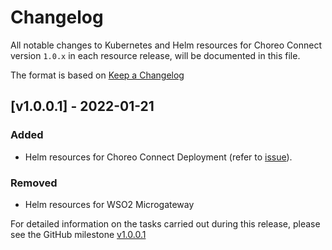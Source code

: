 # Changelog

All notable changes to Kubernetes and Helm resources for Choreo Connect version `1.0.x` in each resource release,
will be documented in this file.

The format is based on [Keep a Changelog](https://keepachangelog.com/en/1.0.0/)

## [v1.0.0.1] - 2022-01-21

### Added

- Helm resources for Choreo Connect Deployment (refer to [issue](https://github.com/wso2/kubernetes-microgateway/issues/498)).

### Removed

- Helm resources for WSO2 Microgateway

For detailed information on the tasks carried out during this release, please see the GitHub milestone [v1.0.0.1](https://github.com/wso2/kubernetes-microgateway/milestone/2)
